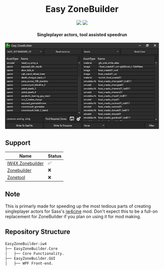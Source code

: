 ﻿<h1 align="center">
  <br>
  Easy ZoneBuilder
  <br>
</h1>

<div align="center">
  <a href="https://github.com/kruumy/EasyZoneBuilder-iw4/releases"><img src="https://img.shields.io/github/v/release/kruumy/EasyZoneBuilder-iw4?label=Latest%20version&style=flat-square"></a>
  <a href="https://github.com/kruumy/EasyZoneBuilder-iw4/releases""><img src="https://img.shields.io/github/downloads/kruumy/EasyZoneBuilder-iw4/total"></a>
</div>

<h4 align="center">Singleplayer actors, tool assisted speedrun</h4>

<div align="center">
  <a href="preview.png">
    <img src="preview.png" alt="Preivew" Width="auto" Height="auto">
  </a>
</div>

## Support

| Name | Status |
| --- | --- |
| [IW4X Zonebuilder](https://github.com/XLabsProject/iw4x-client) | ✅ |
| [Zonebuilder](https://github.com/RagdollPhysics/zonebuilder) | ❌ |
| [Zonetool](https://github.com/ZoneTool/zonetool) | ❌ |

## Note
This is primarly made for speeding up the most tedious parts of creating singleplayer actors for Sass's [iw4cine](https://github.com/sortileges/iw4cine) mod. 
Don't expect this to be a full-on replacement for ZoneBuilder if you plan on using it for mod making.

## Repository Structure
```
EasyZoneBuilder-iw4
├── EasyZoneBuilder.Core
│   ├── Core Functionality.
├── EasyZoneBuilder.GUI
│   ├── WPF Front-end.
```
